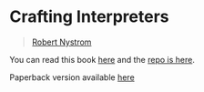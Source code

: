 # Crafting Interpreters

> [Robert Nystrom](https://x.com/intent/user?screen_name=munificentbob)

You can read this book [here](https://craftinginterpreters.com/) and the
[repo is here](https://github.com/munificent/craftinginterpreters).

Paperback version available [here](https://www.amazon.com/dp/0990582930)
